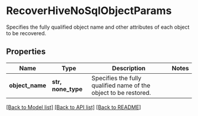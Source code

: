 # RecoverHiveNoSqlObjectParams

Specifies the fully qualified object name and other attributes of each object to be recovered.

## Properties
Name | Type | Description | Notes
------------ | ------------- | ------------- | -------------
**object_name** | **str, none_type** | Specifies the fully qualified name of the object to be restored. | 

[[Back to Model list]](../README.md#documentation-for-models) [[Back to API list]](../README.md#documentation-for-api-endpoints) [[Back to README]](../README.md)


